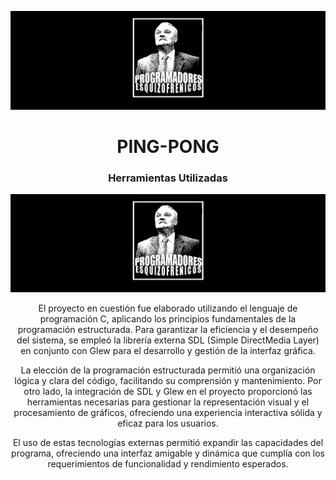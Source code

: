 <p align="center">
  <img src="IndumentariaReadme/LogoReadmePE.png" alt="No se encontró el logo en el readme">
</p>

<h1 align="center">PING-PONG</h1>
<h3 align="center">Herramientas Utilizadas</h3>
<img src="IndumentariaReadme/LogoReadmePE.png" alt="No se encontró el logo en el readme">

<div align="center">
  <p align="center"> El proyecto en cuestión fue elaborado utilizando el lenguaje de programación C, aplicando los principios fundamentales de la programación estructurada. Para garantizar la eficiencia y el desempeño del sistema, se empleó la librería externa SDL (Simple DirectMedia Layer) en conjunto con Glew para el desarrollo y gestión de la interfaz gráfica.

  La elección de la programación estructurada permitió una organización lógica y clara del código, facilitando su comprensión y mantenimiento. Por otro lado, la integración de SDL y Glew en el proyecto proporcionó las herramientas necesarias para gestionar la representación visual y el procesamiento de gráficos, ofreciendo una experiencia interactiva sólida y eficaz para los usuarios.

  El uso de estas tecnologías externas permitió expandir las capacidades del programa, ofreciendo una interfaz amigable y dinámica que cumplía con los requerimientos de funcionalidad y rendimiento esperados. </p>
</div>


